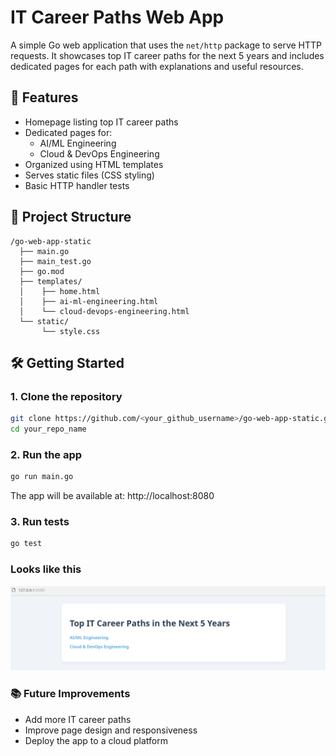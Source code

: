 # IT Career Paths Web App

A simple Go web application that uses the `net/http` package to serve HTTP requests.
It showcases top IT career paths for the next 5 years and includes dedicated pages for each path with explanations and useful resources.

## 🚀 Features
- Homepage listing top IT career paths
- Dedicated pages for:
  - AI/ML Engineering
  - Cloud & DevOps Engineering
- Organized using HTML templates
- Serves static files (CSS styling)
- Basic HTTP handler tests

## 📁 Project Structure
```
/go-web-app-static
  ├── main.go
  ├── main_test.go
  ├── go.mod
  ├── templates/
  │    ├── home.html
  │    ├── ai-ml-engineering.html
  │    └── cloud-devops-engineering.html
  └── static/
       └── style.css
```

## 🛠 Getting Started

### 1. Clone the repository
```bash
git clone https://github.com/<your_github_username>/go-web-app-static.git
cd your_repo_name
```


### 2. Run the app
```bash
go run main.go
```
The app will be available at: http://localhost:8080

### 3. Run tests
```bash
go test
```
### Looks like this
![Website](static/images/go-web-app-static.png)

### 📚 Future Improvements
- Add more IT career paths
- Improve page design and responsiveness
- Deploy the app to a cloud platform
